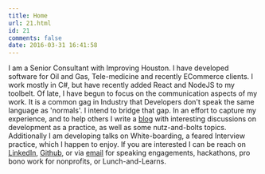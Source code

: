 ```yaml
---
title: Home
url: 21.html
id: 21
comments: false
date: 2016-03-31 16:41:58
---
```


I am a Senior Consultant with Improving Houston. I have developed software for Oil and Gas, Tele-medicine and recently ECommerce clients. I work mostly in C#, but have recently added React and NodeJS to my toolbelt. Of late, I have begun to focus on the communication aspects of my work. It is a common gag in Industry that Developers don't speak the same language as 'normals'. I intend to bridge that gap. In an effort to capture my experience, and to help others I write a [blog](https://danieljscheufler.wordpress.com/blog/) with interesting discussions on development as a practice, as well as some nutz-and-bolts topics. Additionally I am developing talks on White-boarding, a feared Interview practice, which I happen to enjoy. If you are interested I can be reach on [LinkedIn](https://www.linkedin.com/in/danielscheufler/), [Github](http://github.com/djscheuf), or via [email](mailto:daniel@scheufler.tech) for speaking engagements, hackathons, pro bono work for nonprofits, or Lunch-and-Learns.